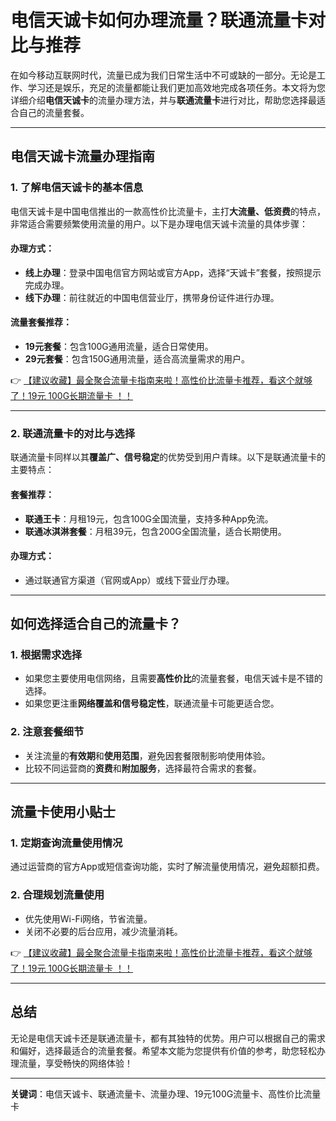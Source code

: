 # 电信天诚卡如何办理流量？联通流量卡对比与推荐

在如今移动互联网时代，流量已成为我们日常生活中不可或缺的一部分。无论是工作、学习还是娱乐，充足的流量都能让我们更加高效地完成各项任务。本文将为您详细介绍**电信天诚卡**的流量办理方法，并与**联通流量卡**进行对比，帮助您选择最适合自己的流量套餐。

---

## 电信天诚卡流量办理指南

### 1. 了解电信天诚卡的基本信息
电信天诚卡是中国电信推出的一款高性价比流量卡，主打**大流量、低资费**的特点，非常适合需要频繁使用流量的用户。以下是办理电信天诚卡流量的具体步骤：

#### 办理方式：
- **线上办理**：登录中国电信官方网站或官方App，选择“天诚卡”套餐，按照提示完成办理。
- **线下办理**：前往就近的中国电信营业厅，携带身份证件进行办理。

#### 流量套餐推荐：
- **19元套餐**：包含100G通用流量，适合日常使用。
- **29元套餐**：包含150G通用流量，适合高流量需求的用户。

👉 [【建议收藏】最全聚合流量卡指南来啦！高性价比流量卡推荐，看这个就够了！19元 100G长期流量卡 ！！](https://bit.ly/Liuliangka)

---

### 2. 联通流量卡的对比与选择
联通流量卡同样以其**覆盖广、信号稳定**的优势受到用户青睐。以下是联通流量卡的主要特点：

#### 套餐推荐：
- **联通王卡**：月租19元，包含100G全国流量，支持多种App免流。
- **联通冰淇淋套餐**：月租39元，包含200G全国流量，适合长期使用。

#### 办理方式：
- 通过联通官方渠道（官网或App）或线下营业厅办理。

---

## 如何选择适合自己的流量卡？

### 1. 根据需求选择
- 如果您主要使用电信网络，且需要**高性价比**的流量套餐，电信天诚卡是不错的选择。
- 如果您更注重**网络覆盖和信号稳定性**，联通流量卡可能更适合您。

### 2. 注意套餐细节
- 关注流量的**有效期**和**使用范围**，避免因套餐限制影响使用体验。
- 比较不同运营商的**资费**和**附加服务**，选择最符合需求的套餐。

---

## 流量卡使用小贴士

### 1. 定期查询流量使用情况
通过运营商的官方App或短信查询功能，实时了解流量使用情况，避免超额扣费。

### 2. 合理规划流量使用
- 优先使用Wi-Fi网络，节省流量。
- 关闭不必要的后台应用，减少流量消耗。

👉 [【建议收藏】最全聚合流量卡指南来啦！高性价比流量卡推荐，看这个就够了！19元 100G长期流量卡 ！！](https://bit.ly/Liuliangka)

---

## 总结

无论是电信天诚卡还是联通流量卡，都有其独特的优势。用户可以根据自己的需求和偏好，选择最适合的流量套餐。希望本文能为您提供有价值的参考，助您轻松办理流量，享受畅快的网络体验！

---

**关键词**：电信天诚卡、联通流量卡、流量办理、19元100G流量卡、高性价比流量卡